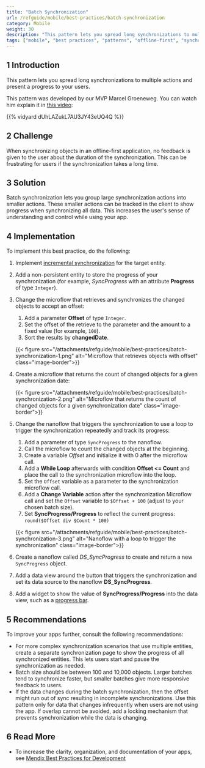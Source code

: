 ```yaml
---
title: "Batch Synchronization"
url: /refguide/mobile/best-practices/batch-synchronization
category: Mobile
weight: 30
description: "This pattern lets you spread long synchronizations to multiple actions and present a progress to your users."
tags: ["mobile", "best practices", "patterns", "offline-first", "synchronization"]
---
```


## 1 Introduction

This pattern lets you spread long synchronizations to multiple actions and present a progress to your users.

This pattern was developed by our MVP Marcel Groeneweg. You can watch him explain it in [this video](https://www.mendix.com/videos/lightning-fast-native-sync-for-large-data-sets/):

{{% vidyard dUhLAZukL7AU3JY43eUQ4Q %}}

## 2 Challenge

When synchronizing objects in an offline-first application, no feedback is given to the user about the duration of the synchronization. This can be frustrating for users if the synchronization takes a long time.

## 3 Solution

Batch synchronization lets you group large synchronization actions into smaller actions. These smaller actions can be tracked in the client to show progress when synchronizing all data. This increases the user's sense of understanding and control while using your app.

## 4 Implementation

To implement this best practice, do the following:

1. Implement [incremental synchronization](/refguide/mobile/best-practices/incremental-synchronization/) for the target entity.
1. Add a non-persistent entity to store the progress of your synchronization (for example, *SyncProgress* with an attribute **Progress** of type `Integer`).
1. Change the microflow that retrieves and synchronizes the changed objects to accept an offset:
    1. Add a parameter **Offset** of type `Integer`.
    1. Set the offset of the retrieve to the parameter and the amount to a fixed value (for example, `100`).
    1. Sort the results by **changedDate**.

    {{< figure src="/attachments/refguide/mobile/best-practices/batch-synchronization-1.png" alt="Microflow that retrieves objects with offset" class="image-border">}}

1. Create a microflow that returns the count of changed objects for a given synchronization date:

    {{< figure src="/attachments/refguide/mobile/best-practices/batch-synchronization-2.png" alt="Microflow that returns the count of changed objects for a given synchronization date" class="image-border">}}

1. Change the nanoflow that triggers the synchronization to use a loop to trigger the synchronization repeatedly and track its progress:
    1. Add a parameter of type `SyncProgress` to the nanoflow.
    1. Call the microflow to count the changed objects at the beginning.
    1. Create a variable *Offset* and initialize it with 0 after the microflow call.
    1. Add a **While Loop** afterwards with condition **Offset <= Count** and place the call to the synchronization microflow into the loop.
    1. Set the `Offset` variable as a parameter to the synchronization microflow call.
    1. Add a **Change Variable** action after the synchronization Microflow call and set the `Offset` variable to `$Offset + 100` (adjust to your chosen batch size).
    1. Set **SyncProgress/Progress** to reflect the current progress: `round($Offset div $Count * 100)`

    {{< figure src="/attachments/refguide/mobile/best-practices/batch-synchronization-3.png" alt="Nanoflow with a loop to trigger the synchronization" class="image-border">}}

1. Create a nanoflow called *DS_SyncProgress* to create and return a new `SyncProgress` object.
1. Add a data view around the button that triggers the synchronization and set its data source to the nanoflow **DS_SyncProgress**.
1. Add a widget to show the value of **SyncProgress/Progress** into the data view, such as a [progress bar](/appstore/widgets/progress-bar/).

## 5 Recommendations

To improve your apps further, consult the following recommendations:

* For more complex synchronization scenarios that use multiple entities, create a separate synchronization page to show the progress of all synchronized entities. This lets users start and pause the synchronization as needed.
* Batch size should be between 100 and 10,000 objects. Larger batches tend to synchronize faster, but smaller batches give more responsive feedback to users.
* If the data changes during the batch synchronization, then the offset might run out of sync resulting in incomplete synchronizations. Use this pattern only for data that changes infrequently when users are not using the app. If overlap cannot be avoided, add a locking mechanism that prevents synchronization while the data is changing.

## 6 Read More

* To increase the clarity, organization, and documentation of your apps, see [Mendix Best Practices for Development
](/refguide/dev-best-practices/)